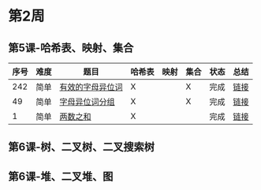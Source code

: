 # 第2周
## 第5课-哈希表、映射、集合
|序号|难度|题目|哈希表|映射|集合|状态|总结|
|---|---|---|---|---|---|---|---|
|242|简单|[有效的字母异位词](https://leetcode-cn.com/problems/valid-anagram/description)|X||X|完成|[链接](./validAnagram/README.md)|
|49|简单|[字母异位词分组](https://leetcode-cn.com/problems/group-anagrams)|X||X|完成|[链接](./groupAnagrams/README.md)|
|1|简单|[两数之和](https://leetcode-cn.com/problems/two-sum/description)|X|||完成|[链接](./twoSum/README.md)|
## 第6课-树、二叉树、二叉搜索树

## 第6课-堆、二叉堆、图
